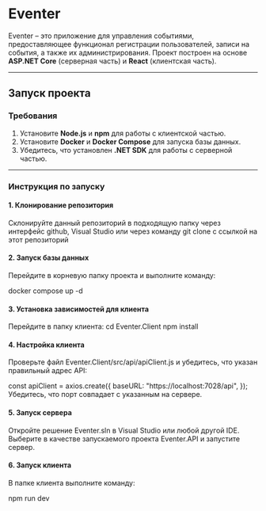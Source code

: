 # Eventer

Eventer – это приложение для управления событиями, предоставляющее функционал регистрации пользователей, записи на события, а также их администрирования. Проект построен на основе **ASP.NET Core** (серверная часть) и **React** (клиентская часть).

---

## Запуск проекта

### Требования
1. Установите **Node.js** и **npm** для работы с клиентской частью.
2. Установите **Docker** и **Docker Compose** для запуска базы данных.
3. Убедитесь, что установлен **.NET SDK** для работы с серверной частью.

---

### Инструкция по запуску

#### 1. Клонирование репозитория
Склонируйте данный репозиторий в подходящую папку через интерфейс github, Visual Studio или через команду git clone с ссылкой на этот репозиторий

 
#### 2. Запуск базы данных
Перейдите в корневую папку проекта и выполните команду:

docker compose up -d

#### 3. Установка зависимостей для клиента
Перейдите в папку клиента:
cd Eventer.Client
npm install

#### 4. Настройка клиента
Проверьте файл Eventer.Client/src/api/apiClient.js и убедитесь, что указан правильный адрес API:

const apiClient = axios.create({
    baseURL: "https://localhost:7028/api",
});
Убедитесь, что порт совпадает с указанным на сервере.

#### 5. Запуск сервера
Откройте решение Eventer.sln в Visual Studio или любой другой IDE. Выберите в качестве запускаемого проекта Eventer.API и запустите сервер.

#### 6. Запуск клиента
В папке клиента выполните команду:

npm run dev
